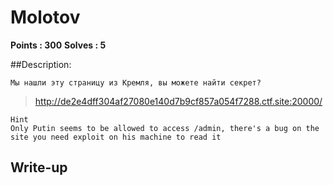 # Molotov

**Points : 300**
**Solves : 5**


##Description:

	Мы нашли эту страницу из Кремля, вы можете найти секрет?
>http://de2e4dff304af27080e140d7b9cf857a054f7288.ctf.site:20000/

	Hint
	Only Putin seems to be allowed to access /admin, there's a bug on the site you need exploit on his machine to read it

## Write-up
